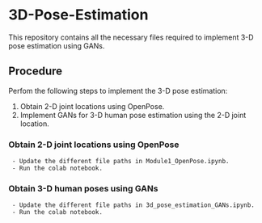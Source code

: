 # 3D-Pose-Estimation
This repository contains all the necessary files required to implement  3-D pose estimation using GANs.

## Procedure
Perfom the following steps to implement the 3-D pose estimation:
1. Obtain 2-D joint locations using OpenPose.
2. Implement GANs for 3-D human pose estimation using the 2-D joint location.

### Obtain 2-D joint locations using OpenPose
     - Update the different file paths in Module1_OpenPose.ipynb.
     - Run the colab notebook.
### Obtain 3-D human poses using GANs
     - Update the different file paths in 3d_pose_estimation_GANs.ipynb.
     - Run the colab notebook.
